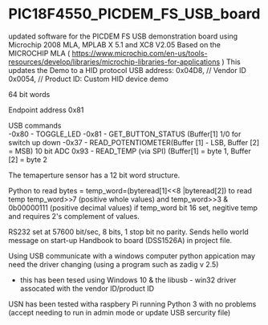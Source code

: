 # PIC18F4550_PICDEM_FS_USB_board
updated software for the PICDEM FS USB demonstration board using Microchip 2008 MLA, MPLAB X 5.1 and XC8 V2.05
Based on the MICROCHIP MLA ( https://www.microchip.com/en-us/tools-resources/develop/libraries/microchip-libraries-for-applications )
This updates the Demo to a HID protocol 
USB address:
    0x04D8,                 // Vendor ID
    0x0054,                 // Product ID: Custom HID device demo
    
 64 bit words 
 
 Endpoint address 0x81
 
 USB commands   
    -0x80  - TOGGLE_LED
    -0x81 -  GET_BUTTON_STATUS (Buffer[1] 1/0 for switch up down
    -0x37 -  READ_POTENTIOMETER(Buffer [1] - LSB, Buffer [2] = MSB) 10 bit ADC
        0x93 -  READ_TEMP (via SPI) (Buffer[1] = byte 1, Buffer [2] = byte 2 
        
 The temaperture sensor has a 12 bit word structure.
 
 Python to read bytes =    temp_word=(byteread[1]<<8 |byteread[2])
           to read temp    temp_word>>7  (positive whole values)
           and             temp_word>>3 & 0b00000111 (positive decimal values)
 if temp_word bit 16 set, negitive temp and requires 2's complement of values.
 
 RS232 set at 57600 bit/sec, 8 bits, 1 stop bit no parity. Sends hello world message on start-up 
 Handbook to board (DSS1526A) in project file. 
 
 Using USB communicate with a windows computer python appication may need the driver changing (using a program such as zadig v 2.5) 
 - this has been tesed using Windows 10 & the libusb - win32 driver assocated with the vendor ID/product ID

USN has been tested witha raspbery Pi running Python 3 with no problems (accept needing to run in admin mode or update USB sercurity file) 

